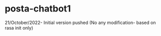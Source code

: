 # posta-chatbot1

21/October/2022- Initial version pushed (No any modification- based on rasa init only)

